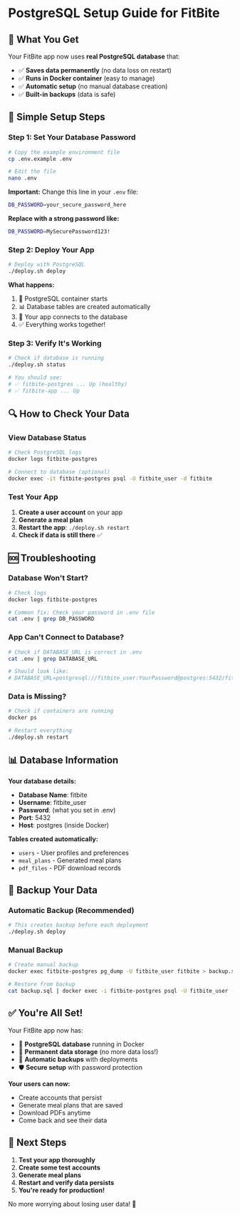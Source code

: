 # PostgreSQL Setup Guide for FitBite

## 🎯 What You Get

Your FitBite app now uses **real PostgreSQL database** that:
- ✅ **Saves data permanently** (no data loss on restart)
- ✅ **Runs in Docker container** (easy to manage)
- ✅ **Automatic setup** (no manual database creation)
- ✅ **Built-in backups** (data is safe)

## 🚀 Simple Setup Steps

### Step 1: Set Your Database Password

```bash
# Copy the example environment file
cp .env.example .env

# Edit the file
nano .env
```

**Important:** Change this line in your `.env` file:
```bash
DB_PASSWORD=your_secure_password_here
```

**Replace with a strong password like:**
```bash
DB_PASSWORD=MySecurePassword123!
```

### Step 2: Deploy Your App

```bash
# Deploy with PostgreSQL
./deploy.sh deploy
```

**What happens:**
1. 🐘 PostgreSQL container starts
2. 📊 Database tables are created automatically
3. 🚀 Your app connects to the database
4. ✅ Everything works together!

### Step 3: Verify It's Working

```bash
# Check if database is running
./deploy.sh status

# You should see:
# ✅ fitbite-postgres ... Up (healthy)
# ✅ fitbite-app ... Up
```

## 🔍 How to Check Your Data

### View Database Status
```bash
# Check PostgreSQL logs
docker logs fitbite-postgres

# Connect to database (optional)
docker exec -it fitbite-postgres psql -U fitbite_user -d fitbite
```

### Test Your App
1. **Create a user account** on your app
2. **Generate a meal plan**
3. **Restart the app**: `./deploy.sh restart`
4. **Check if data is still there** ✅

## 🆘 Troubleshooting

### Database Won't Start?
```bash
# Check logs
docker logs fitbite-postgres

# Common fix: Check your password in .env file
cat .env | grep DB_PASSWORD
```

### App Can't Connect to Database?
```bash
# Check if DATABASE_URL is correct in .env
cat .env | grep DATABASE_URL

# Should look like:
# DATABASE_URL=postgresql://fitbite_user:YourPassword@postgres:5432/fitbite
```

### Data is Missing?
```bash
# Check if containers are running
docker ps

# Restart everything
./deploy.sh restart
```

## 📊 Database Information

**Your database details:**
- **Database Name**: fitbite
- **Username**: fitbite_user
- **Password**: (what you set in .env)
- **Port**: 5432
- **Host**: postgres (inside Docker)

**Tables created automatically:**
- `users` - User profiles and preferences
- `meal_plans` - Generated meal plans
- `pdf_files` - PDF download records

## 🔄 Backup Your Data

### Automatic Backup (Recommended)
```bash
# This creates backup before each deployment
./deploy.sh deploy
```

### Manual Backup
```bash
# Create manual backup
docker exec fitbite-postgres pg_dump -U fitbite_user fitbite > backup.sql

# Restore from backup
cat backup.sql | docker exec -i fitbite-postgres psql -U fitbite_user -d fitbite
```

## ✅ You're All Set!

Your FitBite app now has:
- 🐘 **PostgreSQL database** running in Docker
- 💾 **Permanent data storage** (no more data loss!)
- 🔄 **Automatic backups** with deployments
- 🛡️ **Secure setup** with password protection

**Your users can now:**
- Create accounts that persist
- Generate meal plans that are saved
- Download PDFs anytime
- Come back and see their data

## 🎉 Next Steps

1. **Test your app thoroughly**
2. **Create some test accounts**
3. **Generate meal plans**
4. **Restart and verify data persists**
5. **You're ready for production!**

No more worrying about losing user data! 🎯